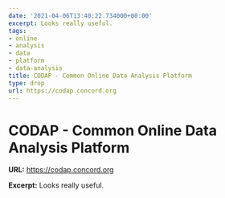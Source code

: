 ```yaml
---
date: '2021-04-06T13:40:22.734000+00:00'
excerpt: Looks really useful.
tags:
- online
- analysis
- data
- platform
- data-analysis
title: CODAP - Common Online Data Analysis Platform
type: drop
url: https://codap.concord.org
---
```


# CODAP - Common Online Data Analysis Platform

**URL:** https://codap.concord.org

**Excerpt:** Looks really useful.
